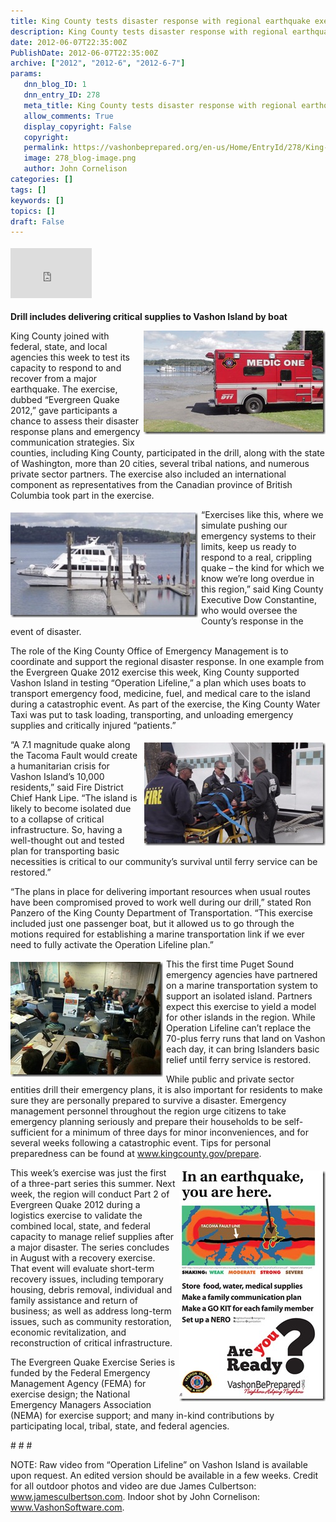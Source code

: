 ```yaml
---
title: King County tests disaster response with regional earthquake exercise
description: King County tests disaster response with regional earthquake exercise
date: 2012-06-07T22:35:00Z
PublishDate: 2012-06-07T22:35:00Z
archive: ["2012", "2012-6", "2012-6-7"]
params:
   dnn_blog_ID: 1
   dnn_entry_ID: 278
   meta_title: King County tests disaster response with regional earthquake exercise
   allow_comments: True
   display_copyright: False
   copyright: 
   permalink: https://vashonbeprepared.org/en-us/Home/EntryId/278/King-County-tests-disaster-response-with-regional-earthquake-exercise
   image: 278_blog-image.png
   author: John Cornelison
categories: []
tags: []
keywords: []
topics: []
draft: False
---
```


<div class="wlWriterHeaderFooter" style="padding-bottom: 4px; margin: 0px; padding-left: 0px; padding-right: 0px; float: none; padding-top: 4px;"><iframe src="http://www.facebook.com/widgets/like.php?href=http://vashonbeprepared.org/News/Blogs/VashonPreparedness/tabid/164/EntryId/278/King-County-tests-disaster-response-with-regional-earthquake-exercise.aspx" frameborder="0" scrolling="no" style="width: 130px; height: 80px;border: medium none;"></iframe></div>
<p><b>Drill includes delivering critical supplies to Vashon Island by boat</b></p>
<p><a href="/images/dnnBlog/1/278/Windows-Live-Writer-92d08bcf6ae1_D7E7-6-7-2012_at_3.24.59_PM_2.jpg"><img width="291" height="166" title="6-7-2012 at 3.24.59 PM" align="right" style="background-image: none;   margin: 0px 0px 5px 5px; padding-left: 0px; padding-right: 0px; display: inline; float: right;   padding-top: 0px;border: 0px solid;" alt="6-7-2012 at 3.24.59 PM" src="/images/dnnBlog/1/278/Windows-Live-Writer-92d08bcf6ae1_D7E7-6-7-2012_at_3.24.59_PM_thumb.jpg" /></a>King County joined with federal, state, and local agencies this week to test its capacity to respond to and recover from a major earthquake. The exercise, dubbed &ldquo;Evergreen Quake 2012,&rdquo; gave participants a chance to assess their disaster response plans and emergency communication strategies. Six counties, including King County, participated in the drill, along with the state of Washingt<a name="137c8f6a0f4613a6__GoBack"></a>on, more than 20 cities, several tribal nations, and numerous private sector partners. The exercise also included an international component as representatives from the Canadian province of British Columbia took part in the exercise.</p>
<p><a href="/images/dnnBlog/1/278/Windows-Live-Writer-92d08bcf6ae1_D7E7-6-7-2012_at_3.29.06_PM_2.jpg"><img width="300" height="168" title="6-7-2012 at 3.29.06 PM" align="left" style="background-image: none;   margin: 5px 5px 5px 0px; padding-left: 0px; padding-right: 0px; display: inline; float: left;   padding-top: 0px;border: 0px solid;" alt="6-7-2012 at 3.29.06 PM" src="/images/dnnBlog/1/278/Windows-Live-Writer-92d08bcf6ae1_D7E7-6-7-2012_at_3.29.06_PM_thumb.jpg" /></a>&ldquo;Exercises like this, where we simulate pushing our emergency systems to their limits, keep us ready to respond to a real, crippling quake &ndash; the kind for which we know we&rsquo;re long overdue in this region,&rdquo; said King County Executive Dow Constantine, who would oversee the County&rsquo;s response in the event of disaster.</p>
<p>The role of the King County Office of Emergency Management is to coordinate and support the regional disaster response. In one example from the Evergreen Quake 2012 exercise this week, King County supported Vashon Island in testing &ldquo;Operation Lifeline,&rdquo; a plan which uses boats to transport emergency food, medicine, fuel, and medical care to the island during a catastrophic event. As part of the exercise, the King County Water Taxi was put to task loading, transporting, and unloading emergency supplies and critically injured &ldquo;patients.&rdquo;</p>
<p><a href="/images/dnnBlog/1/278/Windows-Live-Writer-92d08bcf6ae1_D7E7-6-7-2012_at_3.28.08_PM_2.jpg"><img width="290" height="165" title="6-7-2012 at 3.28.08 PM" align="right" style="background-image: none;   margin: 5px 0px 5px 5px; padding-left: 0px; padding-right: 0px; display: inline; float: right;   padding-top: 0px;border: 0px solid;" alt="6-7-2012 at 3.28.08 PM" src="/images/dnnBlog/1/278/Windows-Live-Writer-92d08bcf6ae1_D7E7-6-7-2012_at_3.28.08_PM_thumb.jpg" /></a>&ldquo;A 7.1 magnitude quake along the Tacoma Fault would create a humanitarian crisis for Vashon Island&rsquo;s 10,000 residents,&rdquo; said Fire District Chief Hank Lipe. &ldquo;The island is likely to become isolated due to a collapse of critical infrastructure. So, having a well-thought out and tested plan for transporting basic necessities is critical to our community&rsquo;s survival until ferry service can be restored.&rdquo; </p>
<p>&ldquo;The plans in place for delivering important resources when usual routes have been compromised proved to work well during our drill,&rdquo; stated Ron Panzero of the King County Department of Transportation. &ldquo;This exercise included just one passenger boat, but it allowed us to go through the motions required for establishing a marine transportation link if we ever need to fully activate the Operation Lifeline plan.&rdquo;</p>
<p><a href="/images/dnnBlog/1/278/Windows-Live-Writer-92d08bcf6ae1_D7E7-EQuake1_2.jpg"><img width="244" height="184" title="EQuake1" align="left" style="background-image: none;   margin: 5px 5px 5px 0px; padding-left: 0px; padding-right: 0px; display: inline; float: left;   padding-top: 0px;border: 0px solid;" alt="EQuake1" src="/images/dnnBlog/1/278/Windows-Live-Writer-92d08bcf6ae1_D7E7-EQuake1_thumb.jpg" /></a>This the first time Puget Sound emergency agencies have partnered on a marine transportation system to support an isolated island. Partners expect this exercise to yield a model for other islands in the region. While Operation Lifeline can&rsquo;t replace the 70-plus ferry runs that land on Vashon each day, it can bring Islanders basic relief until ferry service is restored.</p>
<p>While public and private sector entities drill their emergency plans, it is also important for residents to make sure they are personally prepared to survive a disaster. Emergency management personnel throughout the region urge citizens to take emergency planning seriously and prepare their households to be self-sufficient for a minimum of three days for minor inconveniences, and for several weeks following a catastrophic event. Tips for personal preparedness can be found at <a href="http://www.kingcounty.gov/prepare">www.kingcounty.gov/prepare</a>. </p>
<p><a href="/images/dnnBlog/1/278/Windows-Live-Writer-92d08bcf6ae1_D7E7-YouAreHere.754x1200_2.jpg"><img width="234" height="369" title="YouAreHere.754x1200" align="right" style="background-image: none;   margin: 5px 0px 5px 5px; padding-left: 0px; padding-right: 0px; display: inline; float: right;   padding-top: 0px;border: 0px solid;" alt="YouAreHere.754x1200" src="/images/dnnBlog/1/278/Windows-Live-Writer-92d08bcf6ae1_D7E7-YouAreHere.754x1200_thumb.jpg" /></a>This week&rsquo;s exercise was just the first of a three-part series this summer. Next week, the region will conduct Part 2 of Evergreen Quake 2012 during a logistics exercise to validate the combined local, state, and federal capacity to manage relief supplies after a major disaster. The series concludes in August with a recovery exercise. That event will evaluate short-term recovery issues, including temporary housing, debris removal, individual and family assistance and return of business; as well as address long-term issues, such as community restoration, economic revitalization, and reconstruction of critical infrastructure.</p>
<p>The Evergreen Quake Exercise Series is funded by the Federal Emergency Management Agency (FEMA) for exercise design; the National Emergency Managers Association (NEMA) for exercise support; and many in-kind contributions by participating local, tribal, state, and federal agencies.</p>
<p># # #</p>
<p>NOTE: Raw video from &ldquo;Operation Lifeline&rdquo; on Vashon Island is available upon request. An edited version&nbsp;should be available in a few weeks. Credit for all outdoor photos and video are due James Culbertson: <a href="http://www.jamesculbertson.com">www.jamesculbertson.com</a>. Indoor shot by John Cornelison: <a href="http://www.VashonSoftware.com">www.VashonSoftware.com</a>.</p>

